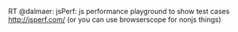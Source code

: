 <!--
id: 890673990
link: http://kevinisom.info/post/890673990/rt-dalmaer-jsperf-js-performance-playground-to
slug: rt-dalmaer-jsperf-js-performance-playground-to
date: Mon Aug 02 2010 12:15:43 GMT+1200 (NZST)
raw: {"blog_name":"kevinisom","id":890673990,"post_url":"http://kevinisom.info/post/890673990/rt-dalmaer-jsperf-js-performance-playground-to","slug":"rt-dalmaer-jsperf-js-performance-playground-to","type":"text","date":"2010-08-02 00:15:43 GMT","timestamp":1280708143,"state":"published","format":"html","reblog_key":"v5DuWtbD","tags":[],"short_url":"http://tmblr.co/Zw68Yyr5fj6","highlighted":[],"feed_item":"http://twitter.com/kev_nz/statuses/20084785271","from_feed_id":"650289","note_count":0,"title":null,"body":"<p>RT @dalmaer: jsPerf: js performance playground to show test cases <a href=\"http://jsperf.com/\" target=\"_blank\">http://jsperf.com/</a> (or you can use browserscope for nonjs things)</p>"}
publish: 2010-08-02
tags: 
title: null
-->


RT @dalmaer: jsPerf: js performance playground to show test cases
<http://jsperf.com/> (or you can use browserscope for nonjs things)


